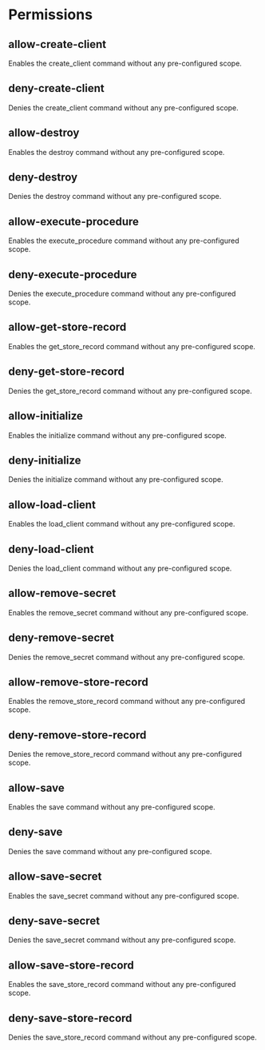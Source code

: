 # Permissions

## allow-create-client

Enables the create_client command without any pre-configured scope.

## deny-create-client

Denies the create_client command without any pre-configured scope.

## allow-destroy

Enables the destroy command without any pre-configured scope.

## deny-destroy

Denies the destroy command without any pre-configured scope.

## allow-execute-procedure

Enables the execute_procedure command without any pre-configured scope.

## deny-execute-procedure

Denies the execute_procedure command without any pre-configured scope.

## allow-get-store-record

Enables the get_store_record command without any pre-configured scope.

## deny-get-store-record

Denies the get_store_record command without any pre-configured scope.

## allow-initialize

Enables the initialize command without any pre-configured scope.

## deny-initialize

Denies the initialize command without any pre-configured scope.

## allow-load-client

Enables the load_client command without any pre-configured scope.

## deny-load-client

Denies the load_client command without any pre-configured scope.

## allow-remove-secret

Enables the remove_secret command without any pre-configured scope.

## deny-remove-secret

Denies the remove_secret command without any pre-configured scope.

## allow-remove-store-record

Enables the remove_store_record command without any pre-configured scope.

## deny-remove-store-record

Denies the remove_store_record command without any pre-configured scope.

## allow-save

Enables the save command without any pre-configured scope.

## deny-save

Denies the save command without any pre-configured scope.

## allow-save-secret

Enables the save_secret command without any pre-configured scope.

## deny-save-secret

Denies the save_secret command without any pre-configured scope.

## allow-save-store-record

Enables the save_store_record command without any pre-configured scope.

## deny-save-store-record

Denies the save_store_record command without any pre-configured scope.

